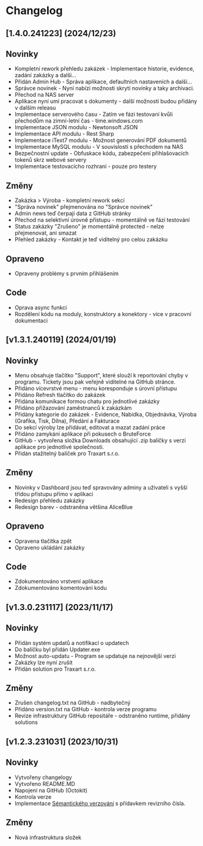 # Changelog


## [1.4.0.241223] (2024/12/23)


## Novinky
* Kompletní rework přehledu zakázek - Implementace historie, evidence, zadání zakázky a další...
* Přidán Admin Hub - Správa aplikace, defaultních nastaveních a další...
* Správce novinek - Nyní nabízí možnosti skrytí novinky a taky archivaci.
* Přechod na NAS server
* Aplikace nyní umí pracovat s dokumenty - další možnosti budou přidány v dalším releasu
* Implementace serverového času - Zatím ve fázi testovaní kvůli přechodům na zimní-letní čas - time.windows.com
* Implementace JSON modulu - Newtonsoft JSON
* Implementace API modulu - Rest Sharp
* Implementace iText7 modulu - Možnost generování PDF dokumentů
* Implementace MySQL modulu - V souvislosti s přechodem na NAS
* Bezpečnostní update - Obfuskace kódu, zabezpečení přihlašovacích tokenů skrz webové servery
* Implementace testovacícho rozhraní - pouze pro testery

## Změny
* Zakázka > Výroba - kompletní rework sekcí
* "Správa novinek" přejmenována no "Správce novinek"
* Admin news teď čerpají data z GitHub stránky
* Přechod na selektivní úrovně přístupu - momentálně ve fázi testování
* Status zakázky "Zrušeno" je momentálně protected - nelze přejmenovat, ani smazat
* Přehled zakázky - Kontakt je teď viditelný pro celou zakázku

## Opraveno
* Opraveny problémy s prvním přihlášením

## Code
* Oprava async funkcí
* Rozdělení kódu na moduly, konstruktory a konektory - více v pracovní dokumentaci


## [v1.3.1.240119] (2024/01/19)


## Novinky
* Menu obsahuje tlačítko "Support", které slouží k reportování chyby v programu. Tickety jsou pak veřejně viditelné na GitHub stránce.
* Přidáno vícevrstvé menu - menu koresponduje s úrovní přístupu
* Přidáno Refresh tlačítko do zakázek
* Přidána komunikace formou chatu pro jednotlivé zakázky
* Přidáno přižazování zaměstnanců k zakázkám
* Přidány kategorie do zakázek - Evidence, Nabídka, Objednávka, Výroba (Grafika, Tisk, Dílna), Předání a Fakturace
* Do sekcí výroby lze přidávat, editovat a mazat zadání práce
* Přidáno zamykání aplikace při pokusech o BruteForce
* GitHub - vytvořena složka Downloads obsahující .zip balíčky s verzí aplikace pro jednotlivé společnosti.
* Přidán stažitelný balíček pro Traxart s.r.o.

## Změny
* Novinky v Dashboard jsou teď spravovány adminy a uživateli s vyšší třídou přístupu přímo v aplikaci
* Redesign přehledu zakázky
* Redesign barev - odstraněna většina AliceBlue

## Opraveno
* Opravena tlačítka zpět
* Opraveno ukládání zakázky

## Code
* Zdokumentováno vrstvení aplikace
* Zdokumentováno komentování kódu


## [v1.3.0.231117] (2023/11/17)


## Novinky
* Přidán systém updatů a notifikací o updatech
* Do balíčku byl přidán Updater.exe
* Možnost auto-updatu - Program se updatuje na nejnovější verzi
* Zakázky lze nyní zrušit
* Přidán solution pro Traxart s.r.o.

## Změny
* Zrušen changelog.txt na GitHub - nadbytečný
* Přidáno version.txt na GitHub - kontrola verze programu
* Revize infrastruktury GitHub repositáře - odstraněno runtime, přidány solutions


## [v1.2.3.231031] (2023/10/31)


## Novinky
* Vytvořeny changelogy
* Vytvořeno README.MD
* Napojení na GitHub (Octokit)
* Kontrola verze
* Implementace [Sémantického verzování](https://semver.org/) s přídavkem revizního čísla.

## Změny
* Nová infrastruktura složek
